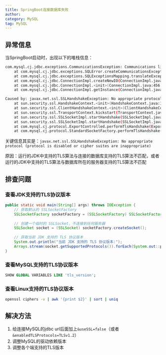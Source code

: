 ```yaml
---
title: SpringBoot连接数据库失败
author:
category: MySQL
tag: MySQL
---
```


## 异常信息

当SpringBoot启动时，出现以下的堆栈信息：

```bash
com.mysql.cj.jdbc.exceptions.CommunicationsException: Communications link failure
	at com.mysql.cj.jdbc.exceptions.SQLError.createCommunicationsException(SQLError.java:174) ~[mysql-connector-java-8.0.18.jar:8.0.18]
	at com.mysql.cj.jdbc.exceptions.SQLExceptionsMapping.translateException(SQLExceptionsMapping.java:64) ~[mysql-connector-java-8.0.18.jar:8.0.18]
	at com.mysql.cj.jdbc.ConnectionImpl.createNewIO(ConnectionImpl.java:836) ~[mysql-connector-java-8.0.18.jar:8.0.18]
	at com.mysql.cj.jdbc.ConnectionImpl.<init>(ConnectionImpl.java:456) ~[mysql-connector-java-8.0.18.jar:8.0.18]
	at com.mysql.cj.jdbc.ConnectionImpl.getInstance(ConnectionImpl.java:246) ~[mysql-connector-java-8.0.18.jar:8.0.18]
```

```bash
Caused by: javax.net.ssl.SSLHandshakeException: No appropriate protocol (protocol is disabled or cipher suites are inappropriate)
	at sun.security.ssl.HandshakeContext.<init>(HandshakeContext.java:172) ~[?:?]
	at sun.security.ssl.ClientHandshakeContext.<init>(ClientHandshakeContext.java:103) ~[?:?]
	at sun.security.ssl.TransportContext.kickstart(TransportContext.java:222) ~[?:?]
	at sun.security.ssl.SSLSocketImpl.startHandshake(SSLSocketImpl.java:439) ~[?:?]
	at sun.security.ssl.SSLSocketImpl.startHandshake(SSLSocketImpl.java:417) ~[?:?]
	at com.mysql.cj.protocol.ExportControlled.performTlsHandshake(ExportControlled.java:316) ~[mysql-connector-java-8.0.18.jar:8.0.18]
	at com.mysql.cj.protocol.StandardSocketFactory.performTlsHandshake(StandardSocketFactory.java:188) ~[mysql-connector-java-8.0.18.jar:8.0.18]
```

关键信息其实是：`javax.net.ssl.SSLHandshakeException: No appropriate protocol (protocol is disabled or cipher suites are inappropriate)`

原因：运行的JDK中支持的TLS算法与连接的数据库支持的TLS算法不匹配，或者运行的JDK中支持的TLS算法与数据库所在的服务器支持的TLS算法不匹配

## 排查问题

### 查看JDK支持的TLS协议版本

```java
public static void main(String[] args) throws IOException {
    // 获取默认的 SSLSocketFactory
    SSLSocketFactory socketFactory = (SSLSocketFactory) SSLSocketFactory.getDefault();
    
    // 创建一个临时的 SSLSocket，不连接到任何服务器
    SSLSocket socket = (SSLSocket) socketFactory.createSocket();
    
    // 获取当前 JDK 支持的 TLS 协议版本
    System.out.println("当前 JDK 支持的 TLS 协议版本:");
    Arrays.stream(socket.getSupportedProtocols()).forEach(System.out::println);
}
```

### 查看MySQL支持的TLS协议版本

```sql
SHOW GLOBAL VARIABLES LIKE 'tls_version';
```

### 查看Linux支持的TLS协议版本

```bash
openssl ciphers -v | awk '{print $2}' | sort | uniq
```

## 解决方法

1. 给连接MySQL的jdbc url后面加上`&useSSL=false`（或者`&enabledTLSProtocols=TLSv1.2`）
2. 调整MySQL的驱动依赖版本
3. 调整各个端支持的TLS版本
